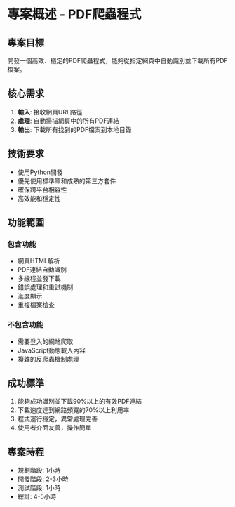 # 專案概述 - PDF爬蟲程式

## 專案目標
開發一個高效、穩定的PDF爬蟲程式，能夠從指定網頁中自動識別並下載所有PDF檔案。

## 核心需求
1. **輸入**: 接收網頁URL路徑
2. **處理**: 自動掃描網頁中的所有PDF連結
3. **輸出**: 下載所有找到的PDF檔案到本地目錄

## 技術要求
- 使用Python開發
- 優先使用標準庫和成熟的第三方套件
- 確保跨平台相容性
- 高效能和穩定性

## 功能範圍
### 包含功能
- 網頁HTML解析
- PDF連結自動識別
- 多線程並發下載
- 錯誤處理和重試機制
- 進度顯示
- 重複檔案檢查

### 不包含功能
- 需要登入的網站爬取
- JavaScript動態載入內容
- 複雜的反爬蟲機制處理

## 成功標準
1. 能夠成功識別並下載90%以上的有效PDF連結
2. 下載速度達到網路頻寬的70%以上利用率
3. 程式運行穩定，異常處理完善
4. 使用者介面友善，操作簡單

## 專案時程
- 規劃階段: 1小時
- 開發階段: 2-3小時
- 測試階段: 1小時
- 總計: 4-5小時
